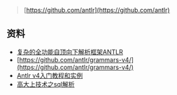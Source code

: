 >[https://github.com/antlr](https://github.com/antlr)

## 资料

* [复杂的全功能自顶向下解析框架ANTLR](http://www.xumenger.com/antlr-20180730/)
* [https://github.com/antlr/grammars-v4/](https://github.com/antlr/grammars-v4/)
* [Antlr v4入门教程和实例](https://blog.csdn.net/dc_726/article/details/45399371)
* [高大上技术之sql解析](https://www.cnblogs.com/aarond/archive/2015/06/14/sqlparser.html)
